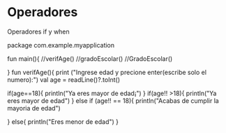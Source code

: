 # Operadores
Operadores if y when

package com.example.myapplication

fun main(){ //verifAge() //gradoEscolar() //GradoEscolar()

} fun verifAge(){ print ("Ingrese edad y precione enter(escribe solo el numero):") val age = readLine()?.toInt()

if(age==18){
    println("Ya eres mayor de edad¡")
}
if(age!! >18){
    println("Ya eres mayor de edad")
}
else if (age!! == 18){
    println("Acabas de cumplir la mayoria de edad")

}
else{
    println("Eres menor de edad")
}
